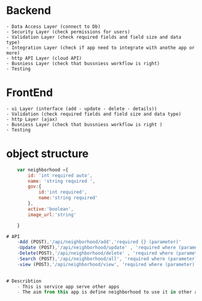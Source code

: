 # Backend
    - Data Access Layer (connect to Db)
    - Security Layer (check permissions for users)
    - Validation Layer (check required fields and field size and data type)
    - Integration Layer (check if app need to integrate with anothe app or more)
    - http API Layer (cloud API)
    - Busniess Layer (check that bussniess workflow is right)
    - Testing 

# FrontEnd
    - ui Layer (interface (add - update - delete - details))
    - Validation (check required fields and field size and data type)
    - http Layer (ajax)
    - Busniess Layer (check that bussniess workflow is right )
    - Testing


# object structure
```js 
    var neighborhood ={
        id: 'int required auto',
        name: 'string required ',
        gov:{
            id:'int required',
            name:'string required'
        },
        active:'boolean',
        image_url:'string'

    }

# API
    -Add (POST),'/api/neighborhood/add','required {} (parameter)'
    -Update (POST),'/api/neighborhood/update' , 'required where (parameter)'
    -Delete(POST),'/api/neighborhood/delete' , 'required where (parameter)'
    -Search (POST),'/api/neighborhood/all', 'required where (parameter)'
    -view (POST),'/api/neighborhood/view', 'required where (parameter)'
    

# Describtion
    - This is service app serve other apps
    - The aim from this app is define neighborhood to use it in other apps
    